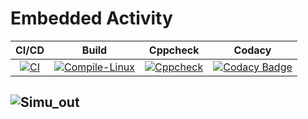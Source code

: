 # Embedded Activity
|CI/CD|Build|Cppcheck|Codacy|
|:---:|:---:|:---:|:---:|
|[![CI](https://github.com/256274/Embd_Activity/actions/workflows/blank.yml/badge.svg)](https://github.com/256274/Embd_Activity/actions/workflows/blank.yml)|[![Compile-Linux](https://github.com/256274/Embd_Activity/actions/workflows/compile.yml/badge.svg)](https://github.com/256274/Embd_Activity/actions/workflows/compile.yml)|[![Cppcheck](https://github.com/256274/Embd_Activity/actions/workflows/CodeQuaity.yml/badge.svg)](https://github.com/256274/Embd_Activity/actions/workflows/CodeQuaity.yml)|[![Codacy Badge](https://app.codacy.com/project/badge/Grade/ef01aa45dcb74916ac64ba3a4a941877)](https://www.codacy.com/gh/256274/Embd_Activity/dashboard?utm_source=github.com&amp;utm_medium=referral&amp;utm_content=256274/Embd_Activity&amp;utm_campaign=Badge_Grade)|

## ![Simu_out](https://user-images.githubusercontent.com/80679363/116707354-34e91a80-a9ec-11eb-9123-d91acc72c744.PNG)





